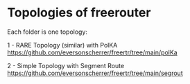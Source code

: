# Topologies of freerouter

Each folder is one topology:

1 - RARE Topology (similar) with PolKA https://github.com/eversonscherrer/freertr/tree/main/polKa

2 - Simple Topology with Segment Route https://github.com/eversonscherrer/freertr/tree/main/segrout

